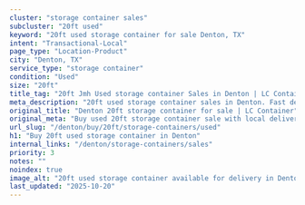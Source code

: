```yaml
---
cluster: "storage container sales"
subcluster: "20ft used"
keyword: "20ft used storage container for sale Denton, TX"
intent: "Transactional-Local"
page_type: "Location-Product"
city: "Denton, TX"
service_type: "storage container"
condition: "Used"
size: "20ft"
title_tag: "20ft Jmh Used storage container Sales in Denton | LC Container"
meta_description: "20ft used storage container sales in Denton. Fast delivery, competitive pricing. Serving storage containers area. Quote ID: GHU. Call (214) 524-4168 for your free quote today."
original_title: "Denton 20ft storage container for sale | LC Container"
original_meta: "Buy used 20ft storage container sale with local delivery in Denton, TX. LC Container — local Since 2003. Request a fast quote today."
url_slug: "/denton/buy/20ft/storage-containers/used"
h1: "Buy 20ft used storage container in Denton"
internal_links: "/denton/storage-containers/sales"
priority: 3
notes: ""
noindex: true
image_alt: "20ft used storage container available for delivery in Denton"
last_updated: "2025-10-20"
---
```


<!-- TODO: Add unique city/inventory copy, images, and internal links here. -->

